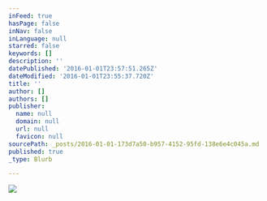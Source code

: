 ```yaml
---
inFeed: true
hasPage: false
inNav: false
inLanguage: null
starred: false
keywords: []
description: ''
datePublished: '2016-01-01T23:57:51.265Z'
dateModified: '2016-01-01T23:55:37.720Z'
title: ''
author: []
authors: []
publisher:
  name: null
  domain: null
  url: null
  favicon: null
sourcePath: _posts/2016-01-01-173d7a50-b957-4152-95fd-138e6e4c045a.md
published: true
_type: Blurb

---
```

![](https://the-grid-user-content.s3-us-west-2.amazonaws.com/b87dbb8f-a580-4df0-8ea0-37df5441a706.jpg)